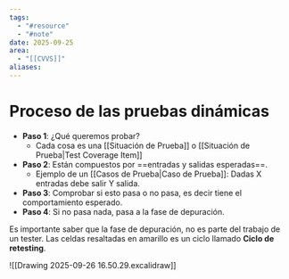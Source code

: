 ```yaml
---
tags:
  - "#resource"
  - "#note"
date: 2025-09-25
area:
  - "[[CVVS]]"
aliases:
---
```

# Proceso de las pruebas dinámicas
- **Paso 1**: ¿Qué queremos probar?
	- Cada cosa es una [[Situación de Prueba]] o [[Situación de Prueba|Test Coverage Item]]
- **Paso 2**: Están compuestos por ==entradas y salidas esperadas==.
	- Ejemplo de un [[Casos de Prueba|Caso de Prueba]]: Dadas X entradas debe salir Y salida.
- **Paso 3**: Comprobar si esto pasa o no pasa, es decir tiene el comportamiento esperado.
- **Paso 4**: Si no pasa nada, pasa a la fase de depuración.

Es importante saber que la fase de depuración, no es parte del trabajo de un tester. Las celdas resaltadas en amarillo es un ciclo llamado **Ciclo de retesting**.

![[Drawing 2025-09-26 16.50.29.excalidraw]]
